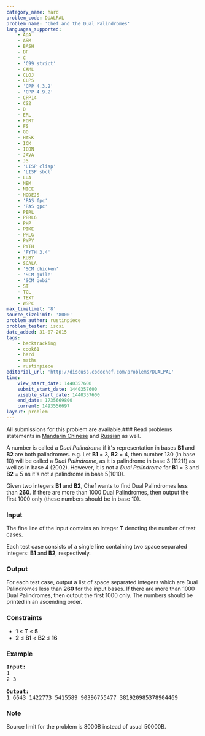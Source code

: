 ```yaml
---
category_name: hard
problem_code: DUALPAL
problem_name: 'Chef and the Dual Palindromes'
languages_supported:
    - ADA
    - ASM
    - BASH
    - BF
    - C
    - 'C99 strict'
    - CAML
    - CLOJ
    - CLPS
    - 'CPP 4.3.2'
    - 'CPP 4.9.2'
    - CPP14
    - CS2
    - D
    - ERL
    - FORT
    - FS
    - GO
    - HASK
    - ICK
    - ICON
    - JAVA
    - JS
    - 'LISP clisp'
    - 'LISP sbcl'
    - LUA
    - NEM
    - NICE
    - NODEJS
    - 'PAS fpc'
    - 'PAS gpc'
    - PERL
    - PERL6
    - PHP
    - PIKE
    - PRLG
    - PYPY
    - PYTH
    - 'PYTH 3.4'
    - RUBY
    - SCALA
    - 'SCM chicken'
    - 'SCM guile'
    - 'SCM qobi'
    - ST
    - TCL
    - TEXT
    - WSPC
max_timelimit: '8'
source_sizelimit: '8000'
problem_author: rustinpiece
problem_tester: iscsi
date_added: 31-07-2015
tags:
    - backtracking
    - cook61
    - hard
    - maths
    - rustinpiece
editorial_url: 'http://discuss.codechef.com/problems/DUALPAL'
time:
    view_start_date: 1440357600
    submit_start_date: 1440357600
    visible_start_date: 1440357600
    end_date: 1735669800
    current: 1493556697
layout: problem
---
```

All submissions for this problem are available.###  Read problems statements in [Mandarin Chinese](http://www.codechef.com/download/translated/COOK61/mandarin/DUALPAL.pdf) and [Russian](http://www.codechef.com/download/translated/COOK61/russian/DUALPAL.pdf) as well.

A number is called a *Dual Palindrome* if it's representation in bases **B1** and **B2** are both palindromes. e.g. Let **B1** = 3, **B2** = 4, then number 130 (in base 10) will be called a *Dual Palindrome*, as it is palindrome in base 3 (11211) as well as in base 4 (2002). However, it is not a *Dual Palindrome* for **B1** = 3 and **B2** = 5 as it's not a palindrome in base 5(1010).

Given two integers **B1** and **B2**, Chef wants to find Dual Palindromes less than **260**. If there are more than 1000 Dual Palindromes, then output the first 1000 only (these numbers should be in base 10).

### Input

The fine line of the input contains an integer **T** denoting the number of test cases.

 Each test case consists of a single line containing two space separated integers: **B1** and **B2**, respectively.

### Output

For each test case, output a list of space separated integers which are Dual Palindromes less than **260** for the input bases. If there are more than 1000 Dual Palindromes, then output the first 1000 only. The numbers should be printed in an ascending order.

### Constraints

- **1** ≤ **T** ≤ **5**
- **2** ≤ **B1** < **B2** ≤ **16**

### Example

<pre><b>Input:</b>
1
2 3

<b>Output:</b>
1 6643 1422773 5415589 90396755477 381920985378904469
</pre>
### Note

Source limit for the problem is 8000B instead of usual 50000B.
